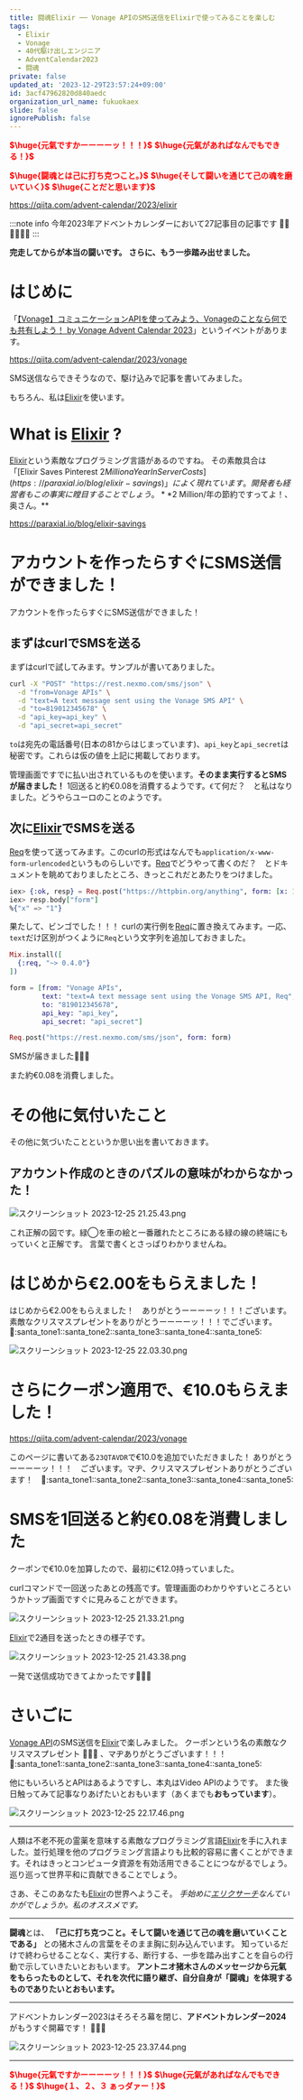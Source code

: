 ```yaml
---
title: 闘魂Elixir ── Vonage APIのSMS送信をElixirで使ってみることを楽しむ
tags:
  - Elixir
  - Vonage
  - 40代駆け出しエンジニア
  - AdventCalendar2023
  - 闘魂
private: false
updated_at: '2023-12-29T23:57:24+09:00'
id: 3acf47962820d840aedc
organization_url_name: fukuokaex
slide: false
ignorePublish: false
---
```

<b><font color="red">$\huge{元氣ですかーーーーッ！！！}$</font></b>
<b><font color="red">$\huge{元氣があればなんでもできる！}$</font></b>

<b><font color="red">$\huge{闘魂とは己に打ち克つこと。}$</font></b>
<b><font color="red">$\huge{そして闘いを通じて己の魂を磨いていく}$</font></b>
<b><font color="red">$\huge{ことだと思います}$</font></b>


https://qiita.com/advent-calendar/2023/elixir

:::note info
今年2023年アドベントカレンダーにおいて27記事目の記事です :tada::tada::tada::tada::tada::tada: 
:::

**完走してからが本当の闘いです。**
**さらに、もう一歩踏み出せました。**



# はじめに

「[【Vonage】コミュニケーションAPIを使ってみよう、Vonageのことなら何でも共有しよう！ by Vonage Advent Calendar 2023](https://qiita.com/advent-calendar/2023/vonage)」というイベントがあります。

https://qiita.com/advent-calendar/2023/vonage

SMS送信ならできそうなので、駆け込みで記事を書いてみました。

もちろん、私は[Elixir](https://elixir-lang.org/)を使います。

# What is [Elixir](https://elixir-lang.org/) ?

[Elixir](https://elixir-lang.org/)という素敵なプログラミング言語があるのですね。
その素敵具合は「[Elixir Saves Pinterest $2 Million a Year In Server Costs](https://paraxial.io/blog/elixir-savings)」によく現れています。開発者も経営者もこの事実に瞠目することでしょう。 **$2 Million/年の節約ですってよ！、奥さん。**

https://paraxial.io/blog/elixir-savings

# アカウントを作ったらすぐにSMS送信ができました！

アカウントを作ったらすぐにSMS送信ができました！

## まずはcurlでSMSを送る

まずはcurlで試してみます。サンプルが書いてありました。


```bash
curl -X "POST" "https://rest.nexmo.com/sms/json" \
  -d "from=Vonage APIs" \
  -d "text=A text message sent using the Vonage SMS API" \
  -d "to=819012345678" \
  -d "api_key=api_key" \
  -d "api_secret=api_secret"
```

`to`は宛先の電話番号(日本の81からはじまっています)、`api_key`と`api_secret`は秘密です。これらは仮の値を上記に掲載しております。

管理画面ですでに払い出されているものを使います。**そのまま実行するとSMSが届きました！** 1回送ると約€0.08を消費するようです。`€`て何だ？　と私はなりました。どうやらユーロのことのようです。

## 次に[Elixir](https://elixir-lang.org/)でSMSを送る

[Req](https://hexdocs.pm/req/Req.html#content)を使って送ってみます。このcurlの形式はなんでも`application/x-www-form-urlencoded`というものらしいです。[Req](https://hexdocs.pm/req/Req.html#content)でどうやって書くのだ？　とドキュメントを眺めておりましたところ、きっとこれだとあたりをつけました。

```elixir
iex> {:ok, resp} = Req.post("https://httpbin.org/anything", form: [x: 1])
iex> resp.body["form"]
%{"x" => "1"}
```

果たして、ビンゴでした！！！
curlの実行例を[Req](https://hexdocs.pm/req/Req.html#content)に置き換えてみます。一応、`text`だけ区別がつくように`Req`という文字列を追加しておきました。

```elixir
Mix.install([
  {:req, "~> 0.4.0"}
])

form = [from: "Vonage APIs",
        text: "text=A text message sent using the Vonage SMS API, Req",
        to: "819012345678",
        api_key: "api_key",
        api_secret: "api_secret"]

Req.post("https://rest.nexmo.com/sms/json", form: form)
```

SMSが届きました:tada::tada::tada:

また約€0.08を消費しました。

# その他に気付いたこと

その他に気づいたことというか思い出を書いておきます。

## アカウント作成のときのパズルの意味がわからなかった！

![スクリーンショット 2023-12-25 21.25.43.png](https://qiita-image-store.s3.ap-northeast-1.amazonaws.com/0/131808/457f17f0-bb2c-29b3-d49b-6b5781b3b7d3.png)

これ正解の図です。緑◯を車の絵と一番離れたところにある緑の線の終端にもっていくと正解です。
言葉で書くとさっぱりわかりませんね。

# はじめから€2.00をもらえました！

はじめから€2.00をもらえました！　ありがとうーーーーッ！！！ございます。素敵なクリスマスプレゼントをありがとうーーーーッ！！！でございます。 :santa::santa_tone1::santa_tone2::santa_tone3::santa_tone4::santa_tone5: 

![スクリーンショット 2023-12-25 22.03.30.png](https://qiita-image-store.s3.ap-northeast-1.amazonaws.com/0/131808/39e668bf-06d9-ce15-976f-08ebd1b5af85.png)



# さらにクーポン適用で、€10.0もらえました！

https://qiita.com/advent-calendar/2023/vonage

このページに書いてある`23QTAVDR`で€10.0を追加でいただきました！
ありがとうーーーーッ！！！　ございます。マヂ、クリスマスプレゼントありがとうございます！　:santa::santa_tone1::santa_tone2::santa_tone3::santa_tone4::santa_tone5: 

# SMSを1回送ると約€0.08を消費しました

クーポンで€10.0を加算したので、最初に€12.0持っていました。

curlコマンドで一回送ったあとの残高です。管理画面のわかりやすいところというかトップ画面ですぐに見みることができます。

![スクリーンショット 2023-12-25 21.33.21.png](https://qiita-image-store.s3.ap-northeast-1.amazonaws.com/0/131808/49516cbd-50f7-5428-f931-0513c8100c75.png)

[Elixir](https://elixir-lang.org/)で2通目を送ったときの様子です。

![スクリーンショット 2023-12-25 21.43.38.png](https://qiita-image-store.s3.ap-northeast-1.amazonaws.com/0/131808/8d64266f-c536-8003-0bbb-a1d25781a520.png)

一発で送信成功できてよかったです:tada::tada::tada:



# さいごに

[Vonage API](https://developer.vonage.com/ja/home)のSMS送信を[Elixir](https://elixir-lang.org/)で楽しみました。
クーポンという名の素敵なクリスマスプレゼント :christmas_tree::gift::christmas_tree:  、マヂありがとうございます！！！ :santa::santa_tone1::santa_tone2::santa_tone3::santa_tone4::santa_tone5: 


他にもいろいろとAPIはあるようですし、本丸はVideo APIのようです。
また後日触ってみて記事なりあげたいとおもいます（あくまでも**おもっています**）。

![スクリーンショット 2023-12-25 22.17.46.png](https://qiita-image-store.s3.ap-northeast-1.amazonaws.com/0/131808/069abfa4-3176-7864-01a4-2e3ea54539f2.png)



---

人類は不老不死の霊薬を意味する素敵なプログラミング言語[Elixir](https://elixir-lang.org/)を手に入れました。並行処理を他のプログラミング言語よりも比較的容易に書くことができます。それはきっとコンピュータ資源を有効活用できることにつながるでしょう。巡り巡って世界平和に貢献できることでしょう。

さあ、そこのあなたも[Elixir](https://elixir-lang.org/)の世界へようこそ。
_手始めに[エリクサーチ](https://elixir-lang.info/)なんていかがでしょうか。私のオススメです。_

---

**闘魂**とは、  **「己に打ち克つこと。そして闘いを通じて己の魂を磨いていくことである」** との猪木さんの言葉をそのまま胸に刻み込んでいます。
知っているだけで終わらせることなく、実行する、断行する、一歩を踏み出すことを自らの行動で示していきたいとおもいます。
**アントニオ猪木さんのメッセージから元氣をもらったものとして、それを次代に語り継ぎ、自分自身が「闘魂」を体現するものでありたいとおもいます。**

---

アドベントカレンダー2023はそろそろ幕を閉じ、**アドベントカレンダー2024**がもうすぐ開幕です！ :rocket::rocket::rocket:

![スクリーンショット 2023-12-25 23.37.44.png](https://qiita-image-store.s3.ap-northeast-1.amazonaws.com/0/131808/ff7d8496-820a-e635-462c-c1a0563ce774.png)







---

<b><font color="red">$\huge{元氣ですかーーーーッ！！！}$</font></b>
<b><font color="red">$\huge{元氣があればなんでもできる！}$</font></b>
<b><font color="red">$\huge{１、２、３ ぁっダァー！}$</font></b>
